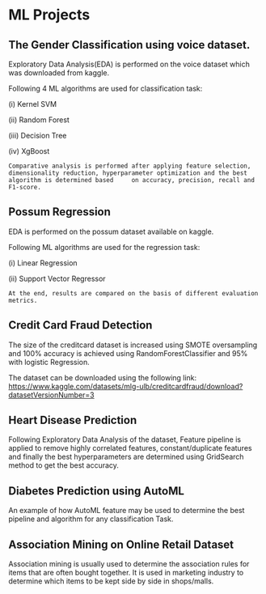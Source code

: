 # ML Projects
  ## The Gender Classification using voice dataset. 
  
  Exploratory Data Analysis(EDA) is performed on the voice dataset which was downloaded from kaggle.

   Following 4 ML algorithms are used for classification task:
   
   (i) Kernel SVM
   
   (ii) Random Forest
  
   (iii) Decision Tree
 
   (iv) XgBoost
 
    Comparative analysis is performed after applying feature selection, dimensionality reduction, hyperparameter optimization and the best algorithm is determined based     on accuracy, precision, recall and F1-score.
    

  ## Possum Regression
  
  EDA is performed on the possum dataset available on kaggle.
   
   Following ML algorithms are used for the regression task:
   
   (i) Linear Regression
   
   (ii) Support Vector Regressor
   
    At the end, results are compared on the basis of different evaluation metrics. 
  
  
  ## Credit Card Fraud Detection
  
  The size of the creditcard dataset is increased using SMOTE oversampling and 100% accuracy is achieved using RandomForestClassifier and 95% with logistic Regression.
  
  The dataset can be downloaded using the following link: https://www.kaggle.com/datasets/mlg-ulb/creditcardfraud/download?datasetVersionNumber=3
  
  
  ## Heart Disease Prediction
  
  Following Exploratory Data Analysis of the dataset, Feature pipeline is applied to remove highly correlated features, constant/duplicate features and finally the       best hyperparameters are determined using GridSearch method to get the best accuracy.
  
  
  ## Diabetes Prediction using AutoML
  
  An example of how AutoML feature may be used to determine the best pipeline and algorithm for any classification Task.
  
  
  ## Association Mining on Online Retail Dataset
  
  Association mining is usually used to determine the association rules for items that are often bought together. It is used in marketing industry to determine which     items to be kept side by side in shops/malls.

  
